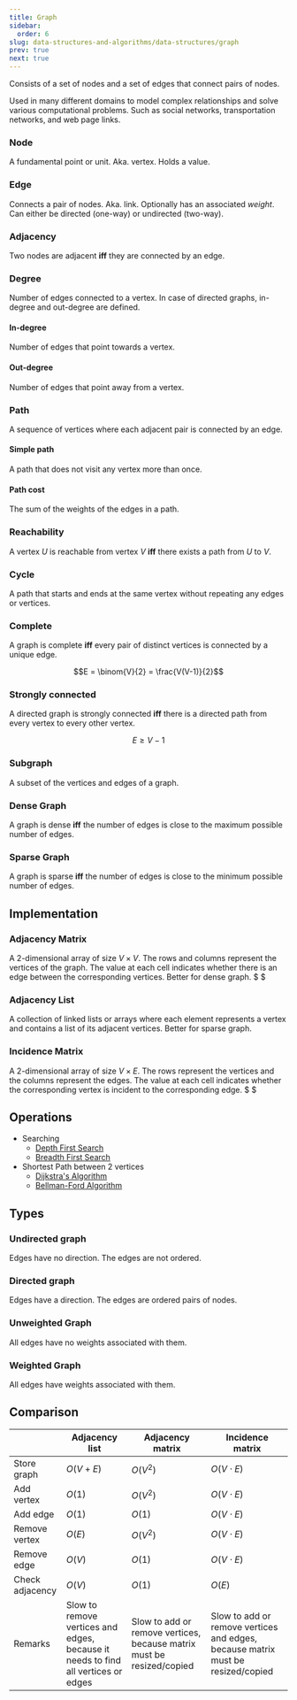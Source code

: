 ```yaml
---
title: Graph
sidebar:
  order: 6
slug: data-structures-and-algorithms/data-structures/graph
prev: true
next: true
---
```


Consists of a set of nodes and a set of edges that connect
pairs of nodes.

Used in many different domains to model complex relationships and solve various computational problems. Such as social networks, transportation networks, and web page links.

### Node

A fundamental point or unit. Aka. vertex. Holds a value.

### Edge

Connects a pair of nodes. Aka. link. Optionally has an associated _weight_. Can
either be directed (one-way) or undirected (two-way).

### Adjacency

Two nodes are adjacent **iff** they are connected by an edge.

### Degree

Number of edges connected to a vertex. In case of directed graphs, in-degree and
out-degree are defined.

#### In-degree

Number of edges that point towards a vertex.

#### Out-degree

Number of edges that point away from a vertex.

### Path

A sequence of vertices where each adjacent pair is connected by an edge.

#### Simple path

A path that does not visit any vertex more than once.

#### Path cost

The sum of the weights of the edges in a path.

### Reachability

A vertex $U$ is reachable from vertex $V$ **iff** there exists a path from $U$ to
$V$.

### Cycle

A path that starts and ends at the same vertex without repeating any edges or
vertices.

### Complete

A graph is complete **iff** every pair of distinct vertices is connected by a
unique edge.

```math
E = \binom{V}{2} = \frac{V(V-1)}{2}
```

### Strongly connected

A directed graph is strongly connected **iff** there is a directed path from every vertex
to every other vertex.

```math
E \ge V - 1
```

### Subgraph

A subset of the vertices and edges of a graph.

### Dense Graph

A graph is dense **iff** the number of edges is close to the maximum possible
number of edges.

### Sparse Graph

A graph is sparse **iff** the number of edges is close to the minimum possible
number of edges.

## Implementation

### Adjacency Matrix

A 2-dimensional array of size $V \times V$. The rows and columns represent the vertices of the
graph. The value at each cell indicates whether there is an edge between the
corresponding vertices. Better for dense graph. $ $

### Adjacency List

A collection of linked lists or arrays where each element represents a vertex
and contains a list of its adjacent vertices. Better for sparse graph.

### Incidence Matrix

A 2-dimensional array of size $V \times E$. The rows represent the vertices and the columns represent the edges.
The value at each cell indicates whether the corresponding vertex is incident to the corresponding edge. $ $

## Operations

- Searching
  - [Depth First Search](/data-structures-and-algorithms/algorithms/searching/#depth-first-search-dfs)
  - [Breadth First Search](/data-structures-and-algorithms/algorithms/searching/#breadth-first-search-bfs)
- Shortest Path between 2 vertices
  - [Dijkstra's Algorithm](/data-structures-and-algorithms/algorithms/dijkstras-algorithm/)
  - [Bellman-Ford Algorithm](/data-structures-and-algorithms/algorithms/bellman-ford-algorithm)

## Types

### Undirected graph

Edges have no direction. The edges are not ordered.

### Directed graph

Edges have a direction. The edges are ordered pairs of nodes.

### Unweighted Graph

All edges have no weights associated with them.

### Weighted Graph

All edges have weights associated with them.

## Comparison

|                 | Adjacency list                                                                    | Adjacency matrix                                                      | Incidence matrix                                                                |
| --------------- | --------------------------------------------------------------------------------- | --------------------------------------------------------------------- | ------------------------------------------------------------------------------- |
| Store graph     | $O(V+E)$                                                                          | $O(V^2)$                                                              | $O(V \cdot E)$                                                                  |
| Add vertex      | $O(1)$                                                                            | $O(V^2)$                                                              | $O(V \cdot E)$                                                                  |
| Add edge        | $O(1)$                                                                            | $O(1)$                                                                | $O(V \cdot E)$                                                                  |
| Remove vertex   | $O(E)$                                                                            | $O(V^2)$                                                              | $O(V \cdot E)$                                                                  |
| Remove edge     | $O(V)$                                                                            | $O(1)$                                                                | $O(V \cdot E)$                                                                  |
| Check adjacency | $O(V)$                                                                            | $O(1)$                                                                | $O(E)$                                                                          |
| Remarks         | Slow to remove vertices and edges, because it needs to find all vertices or edges | Slow to add or remove vertices, because matrix must be resized/copied | Slow to add or remove vertices and edges, because matrix must be resized/copied |
